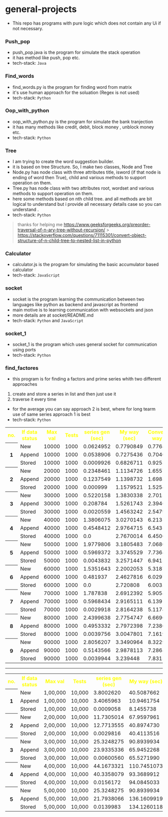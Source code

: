 # general-projects

-   This repo has programs with pure logic which does not contain any Ui if not necessary.

### Push_pop

-   push_pop.java is the program for simulate the stack operation
-   it has method like push, pop etc.
-   tech-stack: `Java`

### Find_words

-   find_words.py is the program for finding word from matrix
-   it's use human approach for the soluation (Regex is not used)
-   tech-stack: `Python`

### Oop_with_python

-   oop_with_python.py is the program for simulate the bank tranjection
-   it has many methods like credit, debit, block money , unblock money etc.
-   tech-stack: `Python`

### Tree

-   I am trying to create the word suggestion builder.
-   it is based on tree Structure. So, I make two classes, Node and Tree
-   Node.py has node class with three attributes title, isword (if that node is ending of word then True), child and various methods to support operation on them.
-   Tree.py has node class with two attributes root, wordset and various methods to support operation on them.
-   here some methods based on nth child tree. and all methods are bit logical to understand but i provide all necessary details case so you can understand .
-   tech-stack: `Python`

> thanks for helping me
> https://www.geeksforgeeks.org/preorder-traversal-of-n-ary-tree-without-recursion/ > https://stackoverflow.com/questions/71115301/convert-object-structure-of-n-child-tree-to-nested-list-in-python

### Calculator

-   calculator.js is the program for simulating the basic accumulator based calculator
-   tech-stack: `JavaScript`

### socket

-   socket is the program learning the communication between two languages like python as backend and javascript as frontend
-   main motive is to learning communication with websockets and json
-   more details are at socket/README.md
-   tech-stack: `Python` and `JavaScript`

### socket_1

-   socket_1 is the program which uses general socket for communication using ports
-   tech-stack: `Python`

### find_factores

-   this program is for finding a factors and prime series whith two different approaches

1. create and store a series in list and then just use it
2. traverse it every time

-   for the average you can say approach 2 is best, where for long tearm use of same series approach 1 is best
-   tech-stack: `Python`

<table style="width: 100%;">
    <tr style="color: yellow;">
        <th>no.</th>
        <th>If data status</th>
        <th>Max val</th>
        <th>Tests</th>
        <th>series gen (sec)</th>
        <th>My way (sec)</th>
        <th>Conventional way (sec)</th>
    </tr>
    <tr>
        <th rowspan="3">1</th>
        <td>New</td>
        <td>10000</td>
        <td>1000</td>
        <td>0.0624952</td>
        <td>0.7790849</td>
        <td>0.7768679</td>
    </tr>
    <tr>
        <td>Append</td>
        <td>10000</td>
        <td>1000</td>
        <td>0.0538906</td>
        <td>0.7275436</td>
        <td>0.7040222</td>
    </tr>
    <tr>
        <td>Stored</td>
        <td>10000</td>
        <td>1000</td>
        <td>0.0009926</td>
        <td>0.6826711</td>
        <td>0.9253692</td>
    </tr>
    <tr>
        <th rowspan="3">2</th>
        <td>New</td>
        <td>20000</td>
        <td>1000</td>
        <td>0.2348461</td>
        <td>1.1134726</td>
        <td>1.6557513</td>
    </tr>
    <tr>
        <td>Append</td>
        <td>20000</td>
        <td>1000</td>
        <td>0.1237549</td>
        <td>1.1398732</td>
        <td>1.6983864</td>
    </tr>
    <tr>
        <td>Stored</td>
        <td>20000</td>
        <td>1000</td>
        <td>0.000999</td>
        <td>1.1579521</td>
        <td>1.5254924</td>
    </tr>
    <tr>
        <th rowspan="3">3</th>
        <td>New</td>
        <td>30000</td>
        <td>1000</td>
        <td>0.5220158</td>
        <td>1.3830338</td>
        <td>2.7015932</td>
    </tr>
    <tr>
        <td>Append</td>
        <td>30000</td>
        <td>1000</td>
        <td>0.208784</td>
        <td>1.5261743</td>
        <td>2.394605</td>
    </tr>
    <tr>
        <td>Stored</td>
        <td>30000</td>
        <td>1000</td>
        <td>0.0020559</td>
        <td>1.4563242</td>
        <td>2.547935</td>
    </tr>
    <tr>
        <th rowspan="3">4</th>
        <td>New</td>
        <td>40000</td>
        <td>1000</td>
        <td>1.3806075</td>
        <td>3.0270143</td>
        <td>6.2135168</td>
    </tr>
    <tr>
        <td>Append</td>
        <td>40000</td>
        <td>1000</td>
        <td>0.4548412</td>
        <td>2.9764715</td>
        <td>6.5435798</td>
    </tr>
    <tr>
        <td>Stored</td>
        <td>40000</td>
        <td>1000</td>
        <td>0.0</td>
        <td>2.7670014</td>
        <td>6.4506761</td>
    </tr>
    <tr>
        <th rowspan="3">5</th>
        <td>New</td>
        <td>50000</td>
        <td>1000</td>
        <td>1.9779806</td>
        <td>3.1805483</td>
        <td>7.0680908</td>
    </tr>
    <tr>
        <td>Append</td>
        <td>50000</td>
        <td>1000</td>
        <td>0.5969372</td>
        <td>3.3745529</td>
        <td>7.7364838</td>
    </tr>
    <tr>
        <td>Stored</td>
        <td>50000</td>
        <td>1000</td>
        <td>0.0043832</td>
        <td>3.2571447</td>
        <td>6.9415021</td>
    </tr>
    <tr>
        <th rowspan="3">6</th>
        <td>New</td>
        <td>60000</td>
        <td>1000</td>
        <td>1.5351643</td>
        <td>2.2002053</td>
        <td>5.3187425</td>
    </tr>
    <tr>
        <td>Append</td>
        <td>60000</td>
        <td>1000</td>
        <td>0.481937</td>
        <td>2.4627816</td>
        <td>6.0297753</td>
    </tr>
    <tr>
        <td>Stored</td>
        <td>60000</td>
        <td>1000</td>
        <td>0.0</td>
        <td>2.720808</td>
        <td>6.0032304</td>
    </tr>
    <tr>
        <th rowspan="3">7</th>
        <td>New</td>
        <td>70000</td>
        <td>1000</td>
        <td>1.787838</td>
        <td>2.6912392</td>
        <td>5.9058399</td>
    </tr>
    <tr>
        <td>Append</td>
        <td>70000</td>
        <td>1000</td>
        <td>0.5968434</td>
        <td>2.9165111</td>
        <td>6.1391765</td>
    </tr>
    <tr>
        <td>Stored</td>
        <td>70000</td>
        <td>1000</td>
        <td>0.0029918</td>
        <td>2.8164238</td>
        <td>5.1174691</td>
    </tr>
    <tr>
        <th rowspan="3">8</th>
        <td>New</td>
        <td>80000</td>
        <td>1000</td>
        <td>2.4399638</td>
        <td>2.7754747</td>
        <td>6.6696392</td>
    </tr>
    <tr>
        <td>Append</td>
        <td>80000</td>
        <td>1000</td>
        <td>0.4953332</td>
        <td>2.7972398</td>
        <td>7.2380914</td>
    </tr>
    <tr>
        <td>Stored</td>
        <td>80000</td>
        <td>1000</td>
        <td>0.0039756</td>
        <td>3.0047801</td>
        <td>7.161904</td>
    </tr>
    <tr>
        <th rowspan="3">9</th>
        <td>New</td>
        <td>90000</td>
        <td>1000</td>
        <td>2.8056207</td>
        <td>3.3490964</td>
        <td>8.3229709</td>
    </tr>
    <tr>
        <td>Append</td>
        <td>90000</td>
        <td>1000</td>
        <td>0.5143566</td>
        <td>2.9878113</td>
        <td>7.2868422</td>
    </tr>
    <tr>
        <td>Stored</td>
        <td>90000</td>
        <td>1000</td>
        <td>0.0039944</td>
        <td>3.239448</td>
        <td>7.8315097</td>
    </tr>

</table>

---

<table style="width: 100%;">
    <tr style="color: yellow;">
        <th>no.</th>
        <th>If data status</th>
        <th>Max val</th>
        <th>Tests</th>
        <th>series gen (sec)</th>
        <th>My way (sec)</th>
        <th>Conventional way (sec)</th>
    </tr>
    <tr>
        <th rowspan="3">1</th>
        <td>New</td>
        <td>1,00,000</td>
        <td>10,000</td>
        <td>3.8002620</td>
        <td>40.5087662</td>
        <td>92.8625092</td>
    </tr>
    <tr>
        <td>Append</td>
        <td>1,00,000</td>
        <td>10,000</td>
        <td>3.4065963</td>
        <td>10.9461754</td>
        <td>96.9054788</td>
    </tr>
    <tr>
        <td>Stored</td>
        <td>1,00,000</td>
        <td>10,000</td>
        <td>0.0009058</td>
        <td>8.1455738</td>
        <td>92.6213722</td>
    </tr>
    <tr>
        <th rowspan="3">2</th>
        <td>New</td>
        <td>2,00,000</td>
        <td>10,000</td>
        <td>11.7305014</td>
        <td>67.9597961</td>
        <td>195.4355649</td>
    </tr>
    <tr>
        <td>Append</td>
        <td>2,00,000</td>
        <td>10,000</td>
        <td>12.7713555</td>
        <td>40.8974730</td>
        <td>188.5963687</td>
    </tr>
    <tr>
        <td>Stored</td>
        <td>2,00,000</td>
        <td>10,000</td>
        <td>0.0029816</td>
        <td>40.4113516</td>
        <td>194.489869</td>
    </tr>
    <tr>
        <th rowspan="3">3</th>
        <td>New</td>
        <td>3,00,000</td>
        <td>10,000</td>
        <td>25.3248275</td>
        <td>90.8939934</td>
        <td>290.4183016</td>
    </tr>
    <tr>
        <td>Append</td>
        <td>3,00,000</td>
        <td>10,000</td>
        <td>23.9335336</td>
        <td>65.9452268</td>
        <td>284.675661</td>
    </tr>
    <tr>
        <td>Stored</td>
        <td>3,00,000</td>
        <td>10,000</td>
        <td>0.00600560</td>
        <td>65.5271990</td>
        <td>290.2362730</td>
    </tr>
    <tr>
        <th rowspan="3">4</th>
        <td>New</td>
        <td>4,00,000</td>
        <td>10,000</td>
        <td>44.1673321</td>
        <td>110.7451073</td>
        <td>386.6782653</td>
    </tr>
    <tr>
        <td>Append</td>
        <td>4,00,000</td>
        <td>10,000</td>
        <td>40.3358079</td>
        <td>93.3689912</td>
        <td>396.7433406</td>
    </tr>
    <tr>
        <td>Stored</td>
        <td>4,00,000</td>
        <td>10,000</td>
        <td>0.0156172</td>
        <td>94.0845033</td>
        <td>417.7910897</td>
    </tr>
    <tr>
        <th rowspan="3">5</th>
        <td>New</td>
        <td>5,00,000</td>
        <td>10,000</td>
        <td>25.3248275</td>
        <td>90.8939934</td>
        <td>290.4183016</td>
    </tr>
    <tr>
        <td>Append</td>
        <td>5,00,000</td>
        <td>10,000</td>
        <td>21.7938066</td>
        <td>136.1609919</td>
        <td>479.2451510</td>
    </tr>
    <tr>
        <td>Stored</td>
        <td>5,00,000</td>
        <td>10,000</td>
        <td>0.0139983</td>
        <td>134.1260118</td>
        <td>474.6456566</td>
    </tr>

</table>
